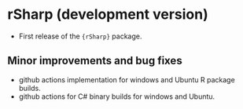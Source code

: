 # rSharp (development version)

- First release of the `{rSharp}` package.

## Minor improvements and bug fixes

- github actions implementation for windows and Ubuntu R package builds.
- github actions for C# binary builds for windows and Ubuntu.

<!--
## Breaking Changes

## Major changes


-->

